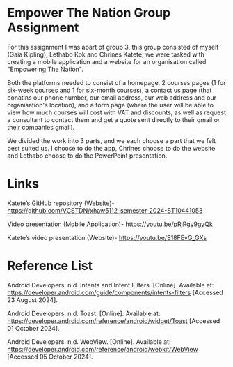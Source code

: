 # Empower The Nation Group Assignment #

For this assignment I was apart of group 3, this group consisted of myself (Gaia Kipling), Lethabo Kok and Chrines Katete, we were tasked with creating a mobile application and a website for an organisation called "Empowering The Nation".

Both the platforms needed to consist of a homepage, 2 courses pages (1 for six-week courses and 1 for six-month courses), a contact us page (that conatins our phone number, our email address, our web address and our organisation's location), and a form page (where the user will be able to view how much courses will cost with VAT and discounts, as well as request a consultant to contact them and get a quote sent directly to their gmail or their companies gmail).

We divided the work into 3 parts, and we each choose a part that we felt best suited us. I choose to do the app, Chrines choose to do the website and Lethabo choose to do the PowerPoint presentation.

# Links #

Katete’s GitHub repository (Website)- https://github.com/VCSTDN/xhaw5112-semester-2024-ST10441053 

Video presentation (Mobile Application)- https://youtu.be/pRjRgy9gyQk 

Katete’s video presentation (Website)- https://youtu.be/S18FEvG_GXs 

# Reference List #

Android Developers. n.d. Intents and Intent Filters. [Online]. Available at: https://developer.android.com/guide/components/intents-filters [Accessed 23 August 2024].

Android Developers. n.d. Toast. [Online]. Available at: https://developer.android.com/reference/android/widget/Toast [Accessed 01 October 2024].

Android Developers. n.d. WebView. [Online]. Available at: https://developer.android.com/reference/android/webkit/WebView [Accessed 05 October 2024].
